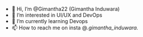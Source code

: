 - 👋 Hi, I’m @Gimantha22 (Gimantha Induwara)
- 👀 I’m interested in UI/UX and DevOps
- 🌱 I’m currently learning Devops
- 📫 How to reach me on insta @_.gimantha_induwara._

